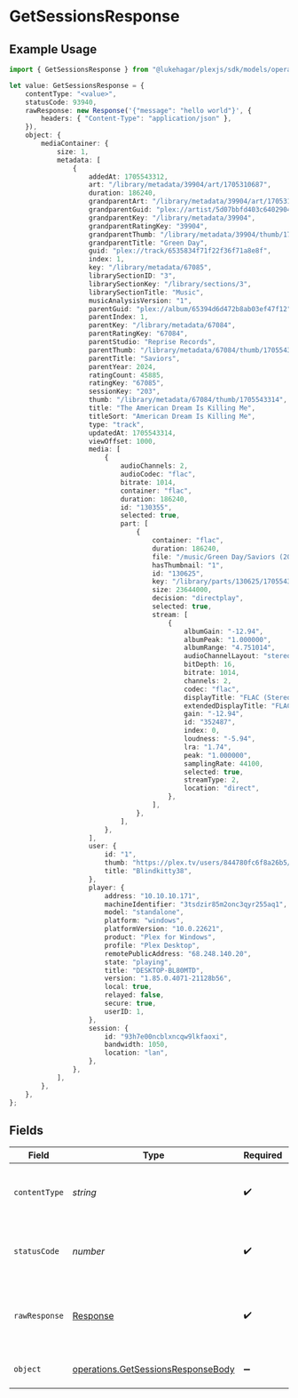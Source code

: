 # GetSessionsResponse

## Example Usage

```typescript
import { GetSessionsResponse } from "@lukehagar/plexjs/sdk/models/operations";

let value: GetSessionsResponse = {
    contentType: "<value>",
    statusCode: 93940,
    rawResponse: new Response('{"message": "hello world"}', {
        headers: { "Content-Type": "application/json" },
    }),
    object: {
        mediaContainer: {
            size: 1,
            metadata: [
                {
                    addedAt: 1705543312,
                    art: "/library/metadata/39904/art/1705310687",
                    duration: 186240,
                    grandparentArt: "/library/metadata/39904/art/1705310687",
                    grandparentGuid: "plex://artist/5d07bbfd403c6402904a6480",
                    grandparentKey: "/library/metadata/39904",
                    grandparentRatingKey: "39904",
                    grandparentThumb: "/library/metadata/39904/thumb/1705310687",
                    grandparentTitle: "Green Day",
                    guid: "plex://track/6535834f71f22f36f71a8e8f",
                    index: 1,
                    key: "/library/metadata/67085",
                    librarySectionID: "3",
                    librarySectionKey: "/library/sections/3",
                    librarySectionTitle: "Music",
                    musicAnalysisVersion: "1",
                    parentGuid: "plex://album/65394d6d472b8ab03ef47f12",
                    parentIndex: 1,
                    parentKey: "/library/metadata/67084",
                    parentRatingKey: "67084",
                    parentStudio: "Reprise Records",
                    parentThumb: "/library/metadata/67084/thumb/1705543314",
                    parentTitle: "Saviors",
                    parentYear: 2024,
                    ratingCount: 45885,
                    ratingKey: "67085",
                    sessionKey: "203",
                    thumb: "/library/metadata/67084/thumb/1705543314",
                    title: "The American Dream Is Killing Me",
                    titleSort: "American Dream Is Killing Me",
                    type: "track",
                    updatedAt: 1705543314,
                    viewOffset: 1000,
                    media: [
                        {
                            audioChannels: 2,
                            audioCodec: "flac",
                            bitrate: 1014,
                            container: "flac",
                            duration: 186240,
                            id: "130355",
                            selected: true,
                            part: [
                                {
                                    container: "flac",
                                    duration: 186240,
                                    file: "/music/Green Day/Saviors (2024)/Green Day - Saviors - 01 - The American Dream Is Killing Me.flac",
                                    hasThumbnail: "1",
                                    id: "130625",
                                    key: "/library/parts/130625/1705543268/file.flac",
                                    size: 23644000,
                                    decision: "directplay",
                                    selected: true,
                                    stream: [
                                        {
                                            albumGain: "-12.94",
                                            albumPeak: "1.000000",
                                            albumRange: "4.751014",
                                            audioChannelLayout: "stereo",
                                            bitDepth: 16,
                                            bitrate: 1014,
                                            channels: 2,
                                            codec: "flac",
                                            displayTitle: "FLAC (Stereo)",
                                            extendedDisplayTitle: "FLAC (Stereo)",
                                            gain: "-12.94",
                                            id: "352487",
                                            index: 0,
                                            loudness: "-5.94",
                                            lra: "1.74",
                                            peak: "1.000000",
                                            samplingRate: 44100,
                                            selected: true,
                                            streamType: 2,
                                            location: "direct",
                                        },
                                    ],
                                },
                            ],
                        },
                    ],
                    user: {
                        id: "1",
                        thumb: "https://plex.tv/users/844780fc6f8a26b5/avatar?c=1705853661",
                        title: "Blindkitty38",
                    },
                    player: {
                        address: "10.10.10.171",
                        machineIdentifier: "3tsdzir85m2onc3qyr255aq1",
                        model: "standalone",
                        platform: "windows",
                        platformVersion: "10.0.22621",
                        product: "Plex for Windows",
                        profile: "Plex Desktop",
                        remotePublicAddress: "68.248.140.20",
                        state: "playing",
                        title: "DESKTOP-BL80MTD",
                        version: "1.85.0.4071-21128b56",
                        local: true,
                        relayed: false,
                        secure: true,
                        userID: 1,
                    },
                    session: {
                        id: "93h7e00ncblxncqw9lkfaoxi",
                        bandwidth: 1050,
                        location: "lan",
                    },
                },
            ],
        },
    },
};
```

## Fields

| Field                                                                                           | Type                                                                                            | Required                                                                                        | Description                                                                                     |
| ----------------------------------------------------------------------------------------------- | ----------------------------------------------------------------------------------------------- | ----------------------------------------------------------------------------------------------- | ----------------------------------------------------------------------------------------------- |
| `contentType`                                                                                   | *string*                                                                                        | :heavy_check_mark:                                                                              | HTTP response content type for this operation                                                   |
| `statusCode`                                                                                    | *number*                                                                                        | :heavy_check_mark:                                                                              | HTTP response status code for this operation                                                    |
| `rawResponse`                                                                                   | [Response](https://developer.mozilla.org/en-US/docs/Web/API/Response)                           | :heavy_check_mark:                                                                              | Raw HTTP response; suitable for custom response parsing                                         |
| `object`                                                                                        | [operations.GetSessionsResponseBody](../../../sdk/models/operations/getsessionsresponsebody.md) | :heavy_minus_sign:                                                                              | List of Active Plex Sessions                                                                    |